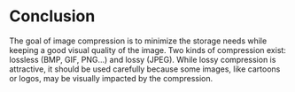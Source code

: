 # Conclusion

The goal of image compression is to minimize the storage needs while keeping a good visual quality of the image.
Two kinds of compression exist: lossless (BMP, GIF, PNG...) and lossy (JPEG).
While lossy compression is attractive, it should be used carefully because some images, like cartoons or logos,
may be visually impacted by the compression.